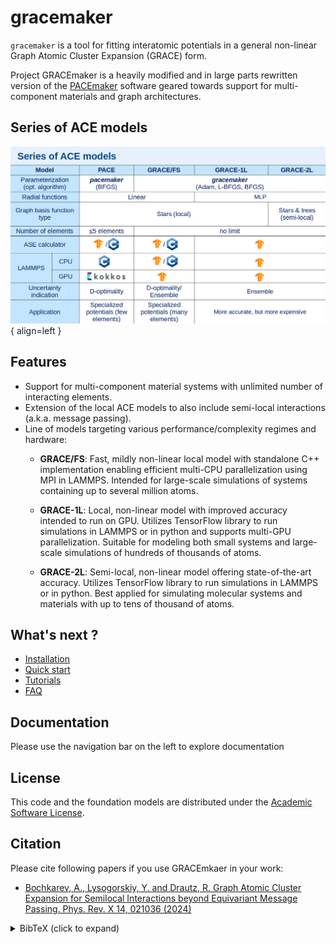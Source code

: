 # gracemaker

`gracemaker` is a tool for fitting interatomic potentials in a general non-linear Graph Atomic Cluster Expansion (GRACE) form.

Project GRACEmaker is a heavily modified and in large parts rewritten version of the [PACEmaker](https://pacemaker.readthedocs.io/)
software geared towards support for multi-component materials and graph architectures.


## Series of ACE models

![Line of ACE models](imgs/models.png){ align=left }


## Features

* Support for multi-component material systems with unlimited number of interacting elements.
* Extension of the local ACE models to also include semi-local interactions (a.k.a. message passing).
* Line of models targeting various performance/complexity regimes and hardware:
    * **GRACE/FS**: Fast, mildly non-linear local model with standalone C++ implementation enabling
    efficient multi-CPU parallelization using MPI in LAMMPS. Intended for large-scale simulations of systems
    containing up to several million atoms.
   
    * **GRACE-1L**: Local, non-linear model with improved accuracy intended to run on GPU.
    Utilizes TensorFlow library to run simulations in LAMMPS or in python and supports multi-GPU parallelization.
    Suitable for modeling both small systems and large-scale simulations of hundreds of thousands of atoms.
  
    * **GRACE-2L**: Semi-local, non-linear model offering state-of-the-art accuracy. 
    Utilizes TensorFlow library to run simulations in LAMMPS or in python.
    Best applied for simulating molecular systems and materials with up to tens of thousand of atoms.

## What's next ?
* [Installation](gracemaker/install)
* [Quick start](gracemaker/quickstart)
* [Tutorials](gracemaker/tutorials)
* [FAQ](gracemaker/faq)

## Documentation

Please use the navigation bar on the left to explore documentation

## License  

This code and the foundation models are distributed under the [Academic Software License](https://github.com/ICAMS/grace-tensorpotential/blob/master/LICENSE.md).  


## Citation

Please cite following papers if you use GRACEmkaer in your work:

- [Bochkarev, A., Lysogorskiy, Y. and Drautz, R. Graph Atomic Cluster Expansion for Semilocal Interactions beyond Equivariant Message Passing. Phys. Rev. X 14, 021036 (2024)](https://journals.aps.org/prx/abstract/10.1103/PhysRevX.14.021036)


<details>
<summary>BibTeX (click to expand)</summary>

```bibtex
@article{PhysRevX.14.021036,
  title = {Graph Atomic Cluster Expansion for Semilocal Interactions beyond Equivariant Message Passing},
  author = {Bochkarev, Anton and Lysogorskiy, Yury and Drautz, Ralf},
  journal = {Phys. Rev. X},
  volume = {14},
  issue = {2},
  pages = {021036},
  numpages = {28},
  year = {2024},
  month = {Jun},
  publisher = {American Physical Society},
  doi = {10.1103/PhysRevX.14.021036},
  url = {https://link.aps.org/doi/10.1103/PhysRevX.14.021036}
}

```
</details>
